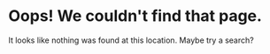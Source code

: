 # Oops! We couldn't find that page.

It looks like nothing was found at this location. Maybe try a search?

<script>
    var baseUrl = window.location.origin + '/';
    window.onload = function() {
        let currentUrl = window.location.href;
        if (currentUrl != currentUrl.toLowerCase()) {
            location.replace(currentUrl.toLowerCase());
        }
    };
</script>